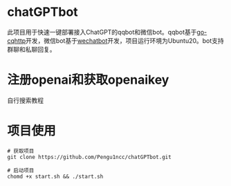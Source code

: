 # chatGPTbot
此项目用于快速一键部署接入ChatGPT的qqbot和微信bot。qqbot基于[go-cqhttp](https://github.com/Mrs4s/go-cqhttp)开发，微信bot基于[wechatbot](https://gitee.com/shtml/wechatbot)开发，项目运行环境为Ubuntu20。bot支持群聊和私聊回复。

# 注册openai和获取openaikey
自行搜索教程

# 项目使用

```shell
# 获取项目
git clone https://github.com/Pengu1ncc/chatGPTbot.git

# 启动项目
chomd +x start.sh && ./start.sh
```
